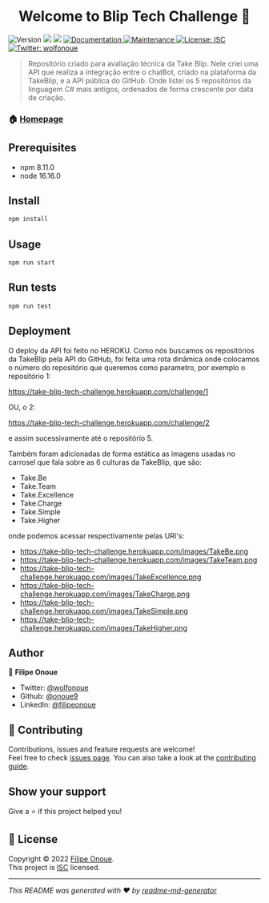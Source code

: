 <h1 align="center">Welcome to Blip Tech Challenge 👋</h1>
<p>
  <img alt="Version" src="https://img.shields.io/badge/version-1.0.0-blue.svg?cacheSeconds=2592000" />
  <img src="https://img.shields.io/badge/npm-8.11.0-blue.svg" />
  <img src="https://img.shields.io/badge/node-16.16.0-blue.svg" />
  <a href="https://github.com/onoue9/avalia-o-t-cnica-takeblip#readme" target="_blank">
    <img alt="Documentation" src="https://img.shields.io/badge/documentation-yes-brightgreen.svg" />
  </a>
  <a href="https://github.com/onoue9/avalia-o-t-cnica-takeblip/graphs/commit-activity" target="_blank">
    <img alt="Maintenance" src="https://img.shields.io/badge/Maintained%3F-yes-green.svg" />
  </a>
  <a href="https://github.com/onoue9/avalia-o-t-cnica-takeblip/blob/master/LICENSE" target="_blank">
    <img alt="License: ISC" src="https://img.shields.io/github/license/onoue9/Blip Tech Challenge" />
  </a>
  <a href="https://twitter.com/wolfonoue" target="_blank">
    <img alt="Twitter: wolfonoue" src="https://img.shields.io/twitter/follow/wolfonoue.svg?style=social" />
  </a>
</p>

> Repositório criado para avaliação técnica da Take Blip. Nele criei uma API que realiza a integração entre o chatBot, criado na plataforma da TakeBlip, e a API pública do GitHub. Onde listei os 5 repositórios da linguagem C# mais antigos, ordenados de forma crescente por data de criação.

### 🏠 [Homepage](https://github.com/onoue9/avalia-o-t-cnica-takeblip#readme)

## Prerequisites

- npm 8.11.0
- node 16.16.0

## Install

```sh
npm install
```

## Usage

```sh
npm run start
```

## Run tests

```sh
npm run test
```

## Deployment

O deploy da API foi feito no HEROKU.
Como nós buscamos os repositórios da TakeBlip pela API do GitHub, foi feita uma rota dinâmica onde colocamos o número do repositório que queremos como parametro, por exemplo o repositório 1:

https://take-blip-tech-challenge.herokuapp.com/challenge/1

OU, o 2:

https://take-blip-tech-challenge.herokuapp.com/challenge/2

e assim sucessivamente até o repositório 5.

Também foram adicionadas de forma estática as imagens usadas no carrosel que fala sobre as 6 culturas da TakeBlip, que são:

* Take.Be
* Take.Team
* Take.Excellence
* Take.Charge
* Take.Simple
* Take.Higher

onde podemos acessar respectivamente pelas URI's:

* https://take-blip-tech-challenge.herokuapp.com/images/TakeBe.png
* https://take-blip-tech-challenge.herokuapp.com/images/TakeTeam.png
* https://take-blip-tech-challenge.herokuapp.com/images/TakeExcellence.png
* https://take-blip-tech-challenge.herokuapp.com/images/TakeCharge.png
* https://take-blip-tech-challenge.herokuapp.com/images/TakeSimple.png
* https://take-blip-tech-challenge.herokuapp.com/images/TakeHigher.png

## Author

👤 **Filipe Onoue**

* Twitter: [@wolfonoue](https://twitter.com/wolfonoue)
* Github: [@onoue9](https://github.com/onoue9)
* LinkedIn: [@filipeonoue](https://linkedin.com/in/filipeonoue)

## 🤝 Contributing

Contributions, issues and feature requests are welcome!<br />Feel free to check [issues page](https://github.com/onoue9/avalia-o-t-cnica-takeblip/issues). You can also take a look at the [contributing guide](https://github.com/onoue9/avalia-o-t-cnica-takeblip/blob/master/CONTRIBUTING.md).

## Show your support

Give a ⭐️ if this project helped you!

## 📝 License

Copyright © 2022 [Filipe Onoue](https://github.com/onoue9).<br />
This project is [ISC](https://github.com/onoue9/avalia-o-t-cnica-takeblip/blob/master/LICENSE) licensed.

***
_This README was generated with ❤️ by [readme-md-generator](https://github.com/kefranabg/readme-md-generator)_
